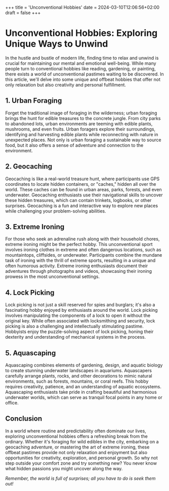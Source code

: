 +++
title = 'Unconventional Hobbies'
date = 2024-03-10T12:06:56+02:00
draft = false
+++

# Unconventional Hobbies: Exploring Unique Ways to Unwind

In the hustle and bustle of modern life, finding time to relax and unwind is crucial for maintaining our mental and emotional well-being. While many people turn to conventional hobbies like reading, gardening, or painting, there exists a world of unconventional pastimes waiting to be discovered. In this article, we'll delve into some unique and offbeat hobbies that offer not only relaxation but also creativity and personal fulfillment.

## **1. Urban Foraging**

Forget the traditional image of foraging in the wilderness; urban foraging brings the hunt for edible treasures to the concrete jungle. From city parks to abandoned lots, urban environments are teeming with edible plants, mushrooms, and even fruits. Urban foragers explore their surroundings, identifying and harvesting edible plants while reconnecting with nature in unexpected places. Not only is urban foraging a sustainable way to source food, but it also offers a sense of adventure and connection to the environment.

## **2. Geocaching**

Geocaching is like a real-world treasure hunt, where participants use GPS coordinates to locate hidden containers, or "caches," hidden all over the world. These caches can be found in urban areas, parks, forests, and even underwater. Geocaching enthusiasts use their navigational skills to uncover these hidden treasures, which can contain trinkets, logbooks, or other surprises. Geocaching is a fun and interactive way to explore new places while challenging your problem-solving abilities.

## **3. Extreme Ironing**

For those who seek an adrenaline rush along with their household chores, extreme ironing might be the perfect hobby. This unconventional sport involves ironing clothes in extreme and often dangerous locations, such as mountaintops, cliffsides, or underwater. Participants combine the mundane task of ironing with the thrill of extreme sports, resulting in a unique and often humorous activity. Extreme ironing enthusiasts document their adventures through photographs and videos, showcasing their ironing prowess in the most unconventional settings.

## **4. Lock Picking**

Lock picking is not just a skill reserved for spies and burglars; it's also a fascinating hobby enjoyed by enthusiasts around the world. Lock picking involves manipulating the components of a lock to open it without the original key. While often associated with locksmithing and security, lock picking is also a challenging and intellectually stimulating pastime. Hobbyists enjoy the puzzle-solving aspect of lock picking, honing their dexterity and understanding of mechanical systems in the process.

## **5. Aquascaping**

Aquascaping combines elements of gardening, design, and aquatic biology to create stunning underwater landscapes in aquariums. Aquascapers carefully arrange plants, rocks, and other decorations to mimic natural environments, such as forests, mountains, or coral reefs. This hobby requires creativity, patience, and an understanding of aquatic ecosystems. Aquascaping enthusiasts take pride in crafting beautiful and harmonious underwater worlds, which can serve as tranquil focal points in any home or office.

## **Conclusion**

In a world where routine and predictability often dominate our lives, exploring unconventional hobbies offers a refreshing break from the ordinary. Whether it's foraging for wild edibles in the city, embarking on a geocaching adventure, or mastering the art of extreme ironing, these offbeat pastimes provide not only relaxation and enjoyment but also opportunities for creativity, exploration, and personal growth. So why not step outside your comfort zone and try something new? You never know what hidden passions you might uncover along the way.

_Remember, the world is full of surprises; all you have to do is seek them out!_